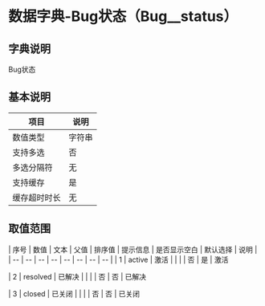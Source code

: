 # 数据字典-Bug状态（Bug__status）
## 字典说明
Bug状态

## 基本说明
| 项目 | 说明 |
| -- | -- |
| 数值类型 | 字符串 |
| 支持多选 | 否 |
| 多选分隔符 | 无 |
| 支持缓存 | 是 |
| 缓存超时时长 | 无 |

## 取值范围
| 序号 | 数值 | 文本 | 父值 | 排序值 | 提示信息 | 是否显示空白 | 默认选择 | 说明 |
| -- | -- | -- | -- | -- | -- | -- | -- |
| 1 | active | 激活 |  |  |  | 否 | 是 | 激活

| 2 | resolved | 已解决 |  |  |  | 否 | 否 | 已解决

| 3 | closed | 已关闭 |  |  |  | 否 | 否 | 已关闭


